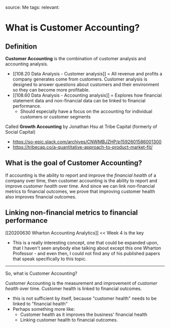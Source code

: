 source: Me
tags: 
relevant: 

# What is Customer Accounting?

## Definition
**Customer Accounting** is the combination of customer analysis and accounting analysis.
- [[108.20 Data Analysis - Customer analysis]] = All revenue and profits a company generates come from customers. Customer analysis is designed to answer questions about customers and their environment so they can become more profitable.
- [[108.60 Data Analysis - Accounting analysis]] = Explores how financial statement data and non-financial data can be linked to financial performance.
    - Should especially have a focus on the accounting for individual customers or customer segments

Called **Growth Accounting** by Jonathan Hsu at Tribe Capital (formerly of Social Capital)
- https://so-epic.slack.com/archives/CNWMBJZHP/p1592601586001300
- https://tribecap.co/a-quantitative-approach-to-product-market-fit/


## What is the goal of Customer Accounting?
If accounting is the ability to report and improve the _financial health_ of a company over time, then customer accounting is the ability to report and improve _customer health_ over time. And since we can link non-financial metrics to financial outcomes, we prove that improving customer health also improves financial outcomes.

## Linking non-financial metrics to financial performance
[[20200630 Wharton Accounting Analytics]] << Week 4 is the key
- This is a really interesting concept, one that could be expanded upon, that I haven't seen anybody else talking about except this one Wharton Professor - and even then, I could not find any of his published papers that speak specifically to this topic.

---

So, what is Customer Accounting?

Customer Accounting is the measurement and improvement of _customer health_ over time. Customer health is linked to financial outcomes.
- this is not sufficient by itself, because "customer health" needs to be linked to "financial health"
- Perhaps something more like: 
	- Customer health as it improves the business' financial health
	- Linking customer health to financial outcomes.

